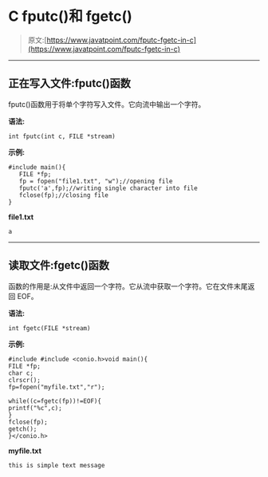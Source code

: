 # C fputc()和 fgetc()

> 原文:[https://www.javatpoint.com/fputc-fgetc-in-c](https://www.javatpoint.com/fputc-fgetc-in-c)

* * *

## 正在写入文件:fputc()函数

fputc()函数用于将单个字符写入文件。它向流中输出一个字符。

**语法:**

```
int fputc(int c, FILE *stream)

```

**示例:**

```
#include main(){
   FILE *fp;
   fp = fopen("file1.txt", "w");//opening file
   fputc('a',fp);//writing single character into file
   fclose(fp);//closing file
} 
```

**file1.txt**

```
a

```

* * *

## 读取文件:fgetc()函数

函数的作用是:从文件中返回一个字符。它从流中获取一个字符。它在文件末尾返回 EOF。

**语法:**

```
int fgetc(FILE *stream)

```

**示例:**

```
#include #include <conio.h>void main(){
FILE *fp;
char c;
clrscr();
fp=fopen("myfile.txt","r");

while((c=fgetc(fp))!=EOF){
printf("%c",c);
}
fclose(fp);
getch();
}</conio.h> 
```

**myfile.txt**

```
this is simple text message

```